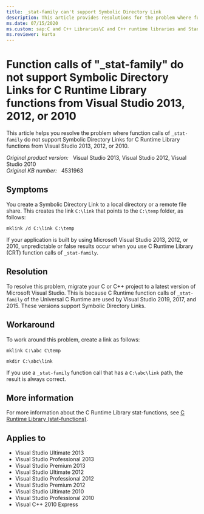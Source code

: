 ```yaml
---
title: _stat-family can't support Symbolic Directory Link
description: This article provides resolutions for the problem where function calls of _stat-family do not support Symbolic Directory Links for C Runtime Library functions from Visual Studio 2013, 2012, or 2010.
ms.date: 07/15/2020
ms.custom: sap:C and C++ Libraries\C and C++ runtime libraries and Standard Template Library (STL)
ms.reviewer: kurta
---
```

# Function calls of "_stat-family" do not support Symbolic Directory Links for C Runtime Library functions from Visual Studio 2013, 2012, or 2010

This article helps you resolve the problem where function calls of `_stat-family` do not support Symbolic Directory Links for C Runtime Library functions from Visual Studio 2013, 2012, or 2010.

_Original product version:_ &nbsp; Visual Studio 2013, Visual Studio 2012, Visual Studio 2010  
_Original KB number:_ &nbsp; 4531963

## Symptoms

You create a Symbolic Directory Link to a local directory or a remote file share. This creates the link `C:\link` that points to the `C:\temp` folder, as follows:

```console
mklink /d C:\link C:\temp
```

If your application is built by using Microsoft Visual Studio 2013, 2012, or 2010, unpredictable or false results occur when you use C Runtime Library (CRT) function calls of `_stat-family`.

## Resolution

To resolve this problem, migrate your C or C++ project to a latest version of Microsoft Visual Studio. This is because C Runtime function calls of `_stat-family` of the Universal C Runtime are used by Visual Studio 2019, 2017, and 2015. These versions support Symbolic Directory Links.

## Workaround

To work around this problem, create a link as follows:

```console
mklink C:\abc C\temp

mkdir C:\abc\link
```  

If you use a `_stat-family` function call that has a `C:\abc\link` path, the result is always correct.

## More information

For more information about the C Runtime Library stat-functions, see [C Runtime Library (stat-functions)](/cpp/c-runtime-library/reference/stat-functions?view=vs-2019&preserve-view=true).

## Applies to

- Visual Studio Ultimate 2013
- Visual Studio Professional 2013
- Visual Studio Premium 2013
- Visual Studio Ultimate 2012
- Visual Studio Professional 2012
- Visual Studio Premium 2012
- Visual Studio Ultimate 2010
- Visual Studio Professional 2010
- Visual C++ 2010 Express  
